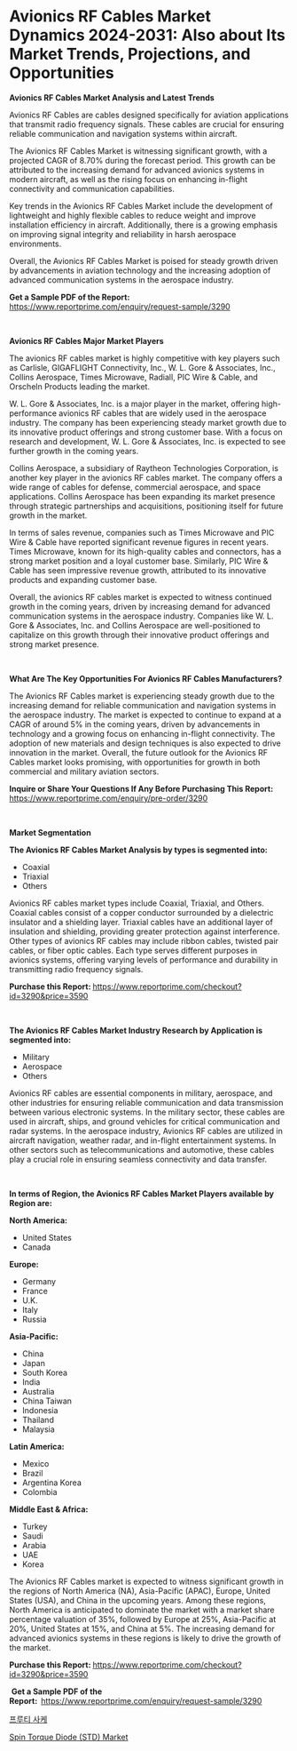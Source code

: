 <p><h1>Avionics RF Cables Market Dynamics 2024-2031: Also about Its Market Trends, Projections, and Opportunities</h1></p><p><strong>Avionics RF Cables Market Analysis and Latest Trends</strong></p>
<p><p>Avionics RF Cables are cables designed specifically for aviation applications that transmit radio frequency signals. These cables are crucial for ensuring reliable communication and navigation systems within aircraft.</p><p>The Avionics RF Cables Market is witnessing significant growth, with a projected CAGR of 8.70% during the forecast period. This growth can be attributed to the increasing demand for advanced avionics systems in modern aircraft, as well as the rising focus on enhancing in-flight connectivity and communication capabilities.</p><p>Key trends in the Avionics RF Cables Market include the development of lightweight and highly flexible cables to reduce weight and improve installation efficiency in aircraft. Additionally, there is a growing emphasis on improving signal integrity and reliability in harsh aerospace environments.</p><p>Overall, the Avionics RF Cables Market is poised for steady growth driven by advancements in aviation technology and the increasing adoption of advanced communication systems in the aerospace industry.</p></p>
<p><strong>Get a Sample PDF of the Report:&nbsp;</strong> <a href="https://www.reportprime.com/enquiry/request-sample/3290">https://www.reportprime.com/enquiry/request-sample/3290</a></p>
<p>&nbsp;</p>
<p><strong>Avionics RF Cables Major Market Players</strong></p>
<p><p>The avionics RF cables market is highly competitive with key players such as Carlisle, GIGAFLIGHT Connectivity, Inc., W. L. Gore & Associates, Inc., Collins Aerospace, Times Microwave, Radiall, PIC Wire & Cable, and Orscheln Products leading the market. </p><p>W. L. Gore & Associates, Inc. is a major player in the market, offering high-performance avionics RF cables that are widely used in the aerospace industry. The company has been experiencing steady market growth due to its innovative product offerings and strong customer base. With a focus on research and development, W. L. Gore & Associates, Inc. is expected to see further growth in the coming years.</p><p>Collins Aerospace, a subsidiary of Raytheon Technologies Corporation, is another key player in the avionics RF cables market. The company offers a wide range of cables for defense, commercial aerospace, and space applications. Collins Aerospace has been expanding its market presence through strategic partnerships and acquisitions, positioning itself for future growth in the market.</p><p>In terms of sales revenue, companies such as Times Microwave and PIC Wire & Cable have reported significant revenue figures in recent years. Times Microwave, known for its high-quality cables and connectors, has a strong market position and a loyal customer base. Similarly, PIC Wire & Cable has seen impressive revenue growth, attributed to its innovative products and expanding customer base.</p><p>Overall, the avionics RF cables market is expected to witness continued growth in the coming years, driven by increasing demand for advanced communication systems in the aerospace industry. Companies like W. L. Gore & Associates, Inc. and Collins Aerospace are well-positioned to capitalize on this growth through their innovative product offerings and strong market presence.</p></p>
<p>&nbsp;</p>
<p><strong>What Are The Key Opportunities For Avionics RF Cables Manufacturers?</strong></p>
<p><p>The Avionics RF Cables market is experiencing steady growth due to the increasing demand for reliable communication and navigation systems in the aerospace industry. The market is expected to continue to expand at a CAGR of around 5% in the coming years, driven by advancements in technology and a growing focus on enhancing in-flight connectivity. The adoption of new materials and design techniques is also expected to drive innovation in the market. Overall, the future outlook for the Avionics RF Cables market looks promising, with opportunities for growth in both commercial and military aviation sectors.</p></p>
<p><strong>Inquire or Share Your Questions If Any Before Purchasing This Report:</strong> <a href="https://www.reportprime.com/enquiry/pre-order/3290">https://www.reportprime.com/enquiry/pre-order/3290</a></p>
<p>&nbsp;</p>
<p><strong>Market Segmentation</strong></p>
<p><strong>The Avionics RF Cables Market Analysis by types is segmented into:</strong></p>
<p><ul><li>Coaxial</li><li>Triaxial</li><li>Others</li></ul></p>
<p><p>Avionics RF cables market types include Coaxial, Triaxial, and Others. Coaxial cables consist of a copper conductor surrounded by a dielectric insulator and a shielding layer. Triaxial cables have an additional layer of insulation and shielding, providing greater protection against interference. Other types of avionics RF cables may include ribbon cables, twisted pair cables, or fiber optic cables. Each type serves different purposes in avionics systems, offering varying levels of performance and durability in transmitting radio frequency signals.</p></p>
<p><strong>Purchase this Report:&nbsp;</strong><a href="https://www.reportprime.com/checkout?id=3290&price=3590">https://www.reportprime.com/checkout?id=3290&price=3590</a></p>
<p>&nbsp;</p>
<p><strong>The Avionics RF Cables Market Industry Research by Application is segmented into:</strong></p>
<p><ul><li>Military</li><li>Aerospace</li><li>Others</li></ul></p>
<p><p>Avionics RF cables are essential components in military, aerospace, and other industries for ensuring reliable communication and data transmission between various electronic systems. In the military sector, these cables are used in aircraft, ships, and ground vehicles for critical communication and radar systems. In the aerospace industry, Avionics RF cables are utilized in aircraft navigation, weather radar, and in-flight entertainment systems. In other sectors such as telecommunications and automotive, these cables play a crucial role in ensuring seamless connectivity and data transfer.</p></p>
<p>&nbsp;</p>
<p><strong>In terms of Region, the Avionics RF Cables Market Players available by Region are:</strong></p>
<p>
    <p> <strong> North America: </strong>
        <ul>
            <li>United States</li>
            <li>Canada</li>
        </ul>
        </p> 
    <p> <strong> Europe: </strong>
        <ul>
            <li>Germany</li>
            <li>France</li>
            <li>U.K.</li>
            <li>Italy</li>
            <li>Russia</li>
        </ul>
        </p> 
    <p> <strong> Asia-Pacific: </strong>
        <ul>
            <li>China</li>
            <li>Japan</li>
            <li>South Korea</li>
            <li>India</li>
            <li>Australia</li>
            <li>China Taiwan</li>
            <li>Indonesia</li>
            <li>Thailand</li>
            <li>Malaysia</li>
        </ul>
        </p> 
    <p> <strong> Latin America: </strong>
        <ul>
            <li>Mexico</li>
            <li>Brazil</li>
            <li>Argentina Korea</li>
            <li>Colombia</li>
        </ul>
        </p> 
    <p> <strong> Middle East & Africa: </strong>
        <ul>
            <li>Turkey</li>
            <li>Saudi</li>
            <li>Arabia</li>
            <li>UAE</li>
            <li>Korea</li>
        </ul>
    </p>
    </p>
<p><p>The Avionics RF Cables market is expected to witness significant growth in the regions of North America (NA), Asia-Pacific (APAC), Europe, United States (USA), and China in the upcoming years. Among these regions, North America is anticipated to dominate the market with a market share percentage valuation of 35%, followed by Europe at 25%, Asia-Pacific at 20%, United States at 15%, and China at 5%. The increasing demand for advanced avionics systems in these regions is likely to drive the growth of the market.</p></p>
<p><strong>Purchase this Report: </strong><a href="https://www.reportprime.com/checkout?id=3290&price=3590">https://www.reportprime.com/checkout?id=3290&price=3590</a></p>
<p>&nbsp;<strong>Get a Sample PDF of the Report:&nbsp;&nbsp;</strong><a href="https://www.reportprime.com/enquiry/request-sample/3290">https://www.reportprime.com/enquiry/request-sample/3290</a></p>
<p><strong></strong></p>
<p><p><a href="https://github.com/lzrvbyqzftro57/Market-Research-Report-List-1/blob/main/951468912511.md">프루티 사케</a></p><p><a href="https://github.com/RoccoManning/Market-Research-Report-List-4/blob/main/spin-torque-diode-std-market.md">Spin Torque Diode (STD) Market</a></p></p>